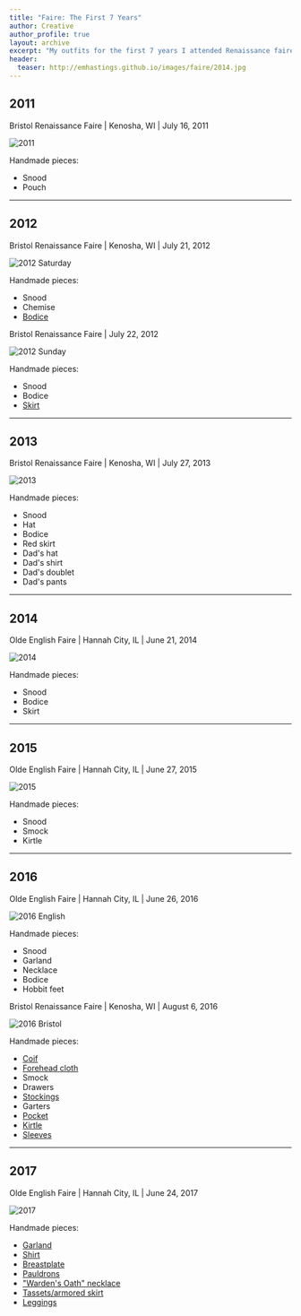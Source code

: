 ```yaml
---
title: "Faire: The First 7 Years"
author: Creative
author_profile: true
layout: archive
excerpt: "My outfits for the first 7 years I attended Renaissance faires."
header:
  teaser: http://emhastings.github.io/images/faire/2014.jpg
---
```


## 2011 ##
Bristol Renaissance Faire \| Kenosha, WI \| July 16, 2011

![2011](http://emhastings.github.io/images/faire/2011.JPG)

Handmade pieces:
* Snood
* Pouch

---

## 2012 ##
Bristol Renaissance Faire \| Kenosha, WI \| July 21, 2012

![2012 Saturday](http://emhastings.github.io/images/faire/2012-1.JPG)

Handmade pieces:
* Snood
* Chemise
* [Bodice](https://emhastings.github.io/costuming/bodices/)

Bristol Renaissance Faire \| July 22, 2012

![2012 Sunday](http://emhastings.github.io/images/faire/2012-2.JPG)

Handmade pieces:
* Snood
* Bodice
* [Skirt](https://emhastings.github.io/costuming/bodices/)

---

## 2013 ##
Bristol Renaissance Faire \| Kenosha, WI \| July 27, 2013

![2013](http://emhastings.github.io/images/faire/2013.JPG)

Handmade pieces:
* Snood
* Hat
* Bodice
* Red skirt
* Dad's hat
* Dad's shirt
* Dad's doublet
* Dad's pants

---

## 2014 ##
Olde English Faire \| Hannah City, IL \| June 21, 2014

![2014](http://emhastings.github.io/images/faire/2014.jpg)

Handmade pieces:
* Snood
* Bodice
* Skirt

---

## 2015 ##
Olde English Faire \| Hannah City, IL \| June 27, 2015

![2015](http://emhastings.github.io/images/faire/2015.JPG)

Handmade pieces:
* Snood
* Smock
* Kirtle

---

## 2016 ##
Olde English Faire \| Hannah City, IL \| June 26, 2016

![2016 English](http://emhastings.github.io/images/faire/2016-1.JPG)

Handmade pieces:
* Snood
* Garland
* Necklace
* Bodice
* Hobbit feet

Bristol Renaissance Faire \| Kenosha, WI \| August 6, 2016

![2016 Bristol](http://emhastings.github.io/images/faire/2016-2.JPG)

Handmade pieces:
* [Coif](https://emhastings.github.io/costuming/red-kirtle/)
* [Forehead cloth](https://emhastings.github.io/costuming/red-kirtle/)
* Smock
* Drawers
* [Stockings](https://emhastings.github.io/costuming/red-kirtle/)
* Garters
* [Pocket](https://emhastings.github.io/costuming/red-kirtle/)
* [Kirtle](https://emhastings.github.io/costuming/red-kirtle/)
* [Sleeves](https://emhastings.github.io/costuming/red-kirtle/)

---

## 2017 ##
Olde English Faire \| Hannah City, IL \| June 24, 2017

![2017](http://emhastings.github.io/images/faire/2017.JPG)

Handmade pieces:
* [Garland](https://emhastings.github.io/costuming/armor/)
* [Shirt](https://emhastings.github.io/costuming/armor/)
* [Breastplate](https://emhastings.github.io/costuming/armor/)
* [Pauldrons](https://emhastings.github.io/costuming/armor/)
* ["Warden's Oath" necklace](https://emhastings.github.io/costuming/armor/)
* [Tassets/armored skirt](https://emhastings.github.io/costuming/armor/)
* [Leggings](https://emhastings.github.io/costuming/armor/)
